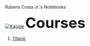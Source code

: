  Rubens Costa Jr.'s Notebooks

[![Kaggle](https://img.shields.io/badge/Kaggle-20BEFF?style=for-the-badge&logo=Kaggle&logoColor=white)](https://www.kaggle.com/rubensjrcosta) 
 <font size="10">**Courses**</font> 
  
1. [Titanic](https://github.com/rubensjrcosta/kaggle_datasets/tree/main/titanic)
